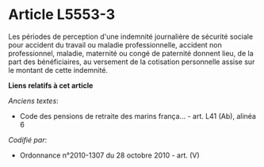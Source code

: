# Article L5553-3

Les périodes de perception d'une indemnité journalière de sécurité sociale pour accident du travail ou maladie
professionnelle, accident non professionnel, maladie, maternité ou congé de paternité donnent lieu, de la part des
bénéficiaires, au versement de la cotisation personnelle assise sur le montant de cette indemnité.

**Liens relatifs à cet article**

_Anciens textes_:

  - Code des pensions de retraite des marins frança... - art. L41 (Ab), alinéa 6

_Codifié par_:

  - Ordonnance n°2010-1307 du 28 octobre 2010 - art. (V)
